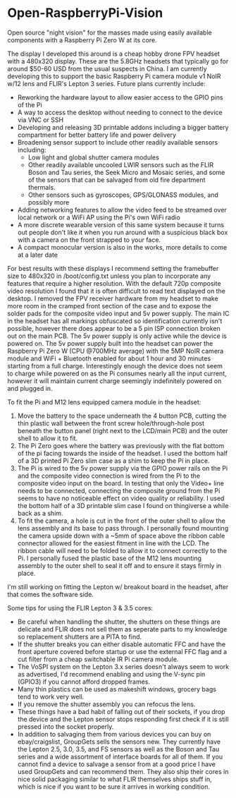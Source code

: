 # Open-RaspberryPi-Vision
Open source "night vision" for the masses made using easily available components with a Raspberry Pi Zero W at its core.

The display I developed this around is a cheap hobby drone FPV headset with a 480x320 display. These are the 5.8GHz headsets that typically go for around $50-60 USD from the usual suspects in China. I am currently developing this to support the basic Raspberry Pi camera module v1 NoIR w/12 lens and FLIR's Lepton 3 series. Future plans currently include:
- Reworking the hardware layout to allow easier access to the GPIO pins of the Pi
- A way to access the desktop without needing to connect to the device via VNC or SSH
- Developing and releasing 3D printable addons including a bigger battery compartment for better battery life and power delivery
- Broadening sensor support to include other readily available sensors including:
  - Low light and global shutter camera modules
  - Other readily available uncooled LWIR sensors such as the FLIR Boson and Tau series, the Seek Micro and Mosaic series, and some of the sensors that can be salvaged from old fire department thermals.
  - Other sensors such as gyroscopes, GPS/GLONASS modules, and possibly more
- Adding networking features to allow the video feed to be streamed over local network or a WiFi AP using the Pi's own WiFi radio
- A more discrete wearable version of this same system because it turns out people don't like it when you run around with a suspicious black box with a camera on the front strapped to your face.
- A compact monocular version is also in the works, more details to come at a later date

For best results with these displays I recommend setting the framebuffer size to 480x320 in /boot/config.txt unless you plan to incorporate any features that require a higher resolution. With the default 720p composite video resolution I found that it is often difficult to read text displayed on the desktop. I removed the FPV receiver hardware from my headset to make more room in the cramped front section of the case and to expose the solder pads for the composite video input and 5v power supply.
The main IC in the headset has all markings obfuscated so identification currently isn't possible, however there does appear to be a 5 pin ISP connection broken out on the main PCB. The 5v power supply is only active while the device is powered on.
The 5v power supply built into the headset can power the Raspberry Pi Zero W (CPU @700MHz average) with the 5MP NoIR camera module and WiFi + Bluetooth enabled for about 1 hour and 30 minutes starting from a full charge. Interestingly enough the device does not seem to charge while powered on as the Pi consumes nearly all the input current, however it will maintain current charge seemingly indefinitely powered on and plugged in.

To fit the Pi and M12 lens equipped camera module in the headset:
1. Move the battery to the space underneath the 4 button PCB, cutting the thin plastic wall between the front screw hole/through-hole post beneath the button panel (right next to the LCD/main PCB) and the outer shell to allow it to fit.
2. The Pi Zero goes where the battery was previously with the flat bottom of the pi facing towards the inside of the headset. I used the bottom half of a 3D printed Pi Zero slim case as a shim to keep the Pi in place.
3. The Pi is wired to the 5v power supply via the GPIO power rails on the Pi and the composite video connection is wired from the Pi to the composite video input on the board. In testing that only the Video+ line needs to be connected, connecting the composite ground from the Pi seems to have no noticeable effect on video quality or reliability. I used the bottom half of a 3D printable slim case I found on thingiverse a while back as a shim.
4. To fit the camera, a hole is cut in the front of the outer shell to allow the lens assembly and its base to pass through. I personally found mounting the camera upside down with a ~5mm of space above the ribbon cable connector allowed for the easiest fitment in line with the LCD. The ribbon cable will need to be folded to allow it to connect correctly to the Pi. I personally fused the plastic base of the M12 lens mounting assembly to the outer shell to seal it off and to ensure it stays firmly in place.

I'm still working on fitting the Lepton w/ breakout board in the headset, after that comes the software side.

Some tips for using the FLIR Lepton 3 & 3.5 cores:
- Be careful when handling the shutter, the shutters on these things are delicate and FLIR does not sell them as seperate parts to my knowledge so replacement shutters are a PITA to find.
- If the shutter breaks you can either disable automatic FFC and have the front aperture covered before startup or use the external FFC flag and a cut filter from a cheap switchable IR Pi camera module.
- The VoSPI system on the Lepton 3.x series doesn't always seem to work as advertised, I'd recommend enabling and using the V-sync pin (GPIO3) if you cannot afford dropped frames.
- Many thin plastics can be used as makeshift windows, grocery bags tend to work very well.
- If you remove the shutter assembly you can refocus the lens.
- These things have a bad habit of falling out of their sockets, if you drop the device and the Lepton sensor stops responding first check if it is still pressed into the socket properly.
- In addition to salvaging them from various devices you can buy on ebay/craigslist, GroupGets sells the sensors new. They currently have the Lepton 2.5, 3.0, 3.5, and FS sensors as well as the Boson and Tau series and a wide assortment of interface boards for all of them. If you cannot find a device to salvage a sensor from at a good price I have used GroupGets and can recommend them. They also ship their cores in nice solid packaging similar to what FLIR themselves ships stuff in, which is nice if you want to be sure it arrives in working condition.
